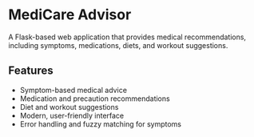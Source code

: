 # MediCare Advisor

A Flask-based web application that provides medical recommendations, including symptoms, medications, diets, and workout suggestions.

## Features

- Symptom-based medical advice
- Medication and precaution recommendations
- Diet and workout suggestions
- Modern, user-friendly interface
- Error handling and fuzzy matching for symptoms
